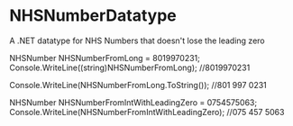# NHSNumberDatatype
A .NET datatype for NHS Numbers that doesn't lose the leading zero

NHSNumber NHSNumberFromLong = 8019970231;
Console.WriteLine((string)NHSNumberFromLong);
//8019970231

Console.WriteLine(NHSNumberFromLong.ToString());
//801 997 0231


NHSNumber NHSNumberFromIntWithLeadingZero = 0754575063;
Console.WriteLine(NHSNumberFromIntWithLeadingZero);
//075 457 5063

